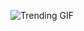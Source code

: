 ![Trending GIF](https://media0.giphy.com/media/v1.Y2lkPThiYjIxNzcydDE1OTFham5zanhyczVjcWVyeGRwazB2czB5eG9zMXd0bThndzFtcCZlcD12MV9naWZzX3NlYXJjaCZjdD1n/rplvK3z0IzLqBxVJWk/giphy.gif)
